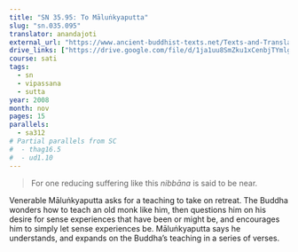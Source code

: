 ```yaml
---
title: "SN 35.95: To Māluṅkyaputta"
slug: "sn.035.095"
translator: anandajoti
external_url: "https://www.ancient-buddhist-texts.net/Texts-and-Translations/Short-Pieces/Malunkyaputtasuttam.htm"
drive_links: ["https://drive.google.com/file/d/1ja1uu8SmZku1xCenbjTYmlg_kLTXIKFk/view?usp=drivesdk"]
course: sati
tags:
  - sn
  - vipassana
  - sutta
year: 2008
month: nov
pages: 15
parallels:
  - sa312
# Partial parallels from SC
#  - thag16.5
#  - ud1.10
---
```


> For one reducing suffering like this *nibbāna* is said to be near.

Venerable Māluṅkyaputta asks for a teaching to take on retreat. The Buddha wonders how to teach an old monk like him, then questions him on his desire for sense experiences that have been or might be, and encourages him to simply let sense experiences be. Māluṅkyaputta says he understands, and expands on the Buddha’s teaching in a series of verses.

